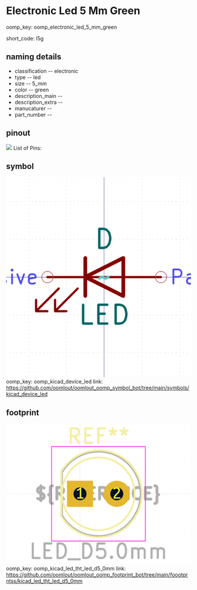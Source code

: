 # Electronic Led 5 Mm Green
oomp_key: oomp_electronic_led_5_mm_green  

short_code: l5g
## naming details
* classification -- electronic
* type -- led
* size -- 5_mm
* color -- green
* description_main -- 
* description_extra -- 
* manucaturer -- 
* part_number -- 
## pinout
![](working_pinout_600.png)
List of Pins:

## symbol

![](symbol/0/working/working_600.png)  
oomp_key: oomp_kicad_device_led
link: https://github.com/oomlout/oomlout_oomp_symbol_bot/tree/main/symbols/kicad_device_led


## footprint

![](footprint/0/working/working_600.png)  
oomp_key: oomp_kicad_led_tht_led_d5_0mm
link: https://github.com/oomlout/oomlout_oomp_footprint_bot/tree/main/foootprntss/kicad_led_tht_led_d5_0mm
